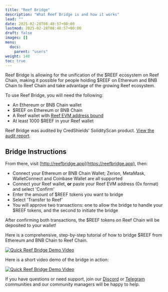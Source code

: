 ```yaml
---
title: "Reef Bridge"
description: "What Reef Bridge is and how it works"
lead: ""
date: 2025-02-28T08:48:57+00:00
lastmod: 2025-02-28T08:48:57+00:00
draft: false
images: []
menu:
  docs:
    parent: "users"
weight: 140
toc: true
---
```


Reef Bridge is allowing for the unification of the $REEF ecosystem on Reef Chain, making it possible for people holding $REEF on Ethereum and BNB Chain to Reef Chain and take advantage of the growing Reef ecosystem.

To use Reef Bridge, you will need the following:

- An Ethereum or BNB Chain wallet
- $REEF on Ethereum or BNB Chain
- A Reef wallet with [Reef EVM address bound](https://blog.reef.io/claim-evm-address)
- At least 1000 $REEF in your Reef wallet

Reef Bridge was audited by CredShields' SolidityScan product. [View the audit report](/.reefbridge_audit_7eed170350f023b6.pdf).

## Bridge Instructions

From there, visit [http://reefbridge.app](https://reefbridge.app), then:

- Connect your Ethereum or BNB Chain Wallet; Zerion, MetaMask, WalletConnect and Coinbase Wallet are all supported
- Connect your Reef wallet, **or** paste your Reef EVM address (0x format) and select 'Confirm'
- Enter the amount of $REEF tokens you want to bridge
- Select 'Transfer to Reef'
- You will approve two transactions: one to allow the bridge to handle your $REEF tokens, and the second to initiate the bridge

After confirming both transactions, the $REEF tokens on Reef Chain will be deposited to your wallet!

Here is a comprehensive, step-by-step tutorial of how to bridge $REEF from Ethereum and BNB Chain to Reef Chain.

[![Quick Reef Bridge Demo Video](https://img.youtube.com/vi/z0aQXtpDQCc/0.jpg)](https://www.youtube.com/watch?v=z0aQXtpDQCc)

Here is a short video demo of the bridge in action:

[![Quick Reef Bridge Demo Video](https://img.youtube.com/vi/GngYtAwaP9k/0.jpg)](https://www.youtube.com/watch?v=GngYtAwaP9k)

If you have questions or need support, join our [Discord](https://discord.gg/reefchain) or [Telegram](https://t.me/reefchain) communities and our community managers will be happy to help.